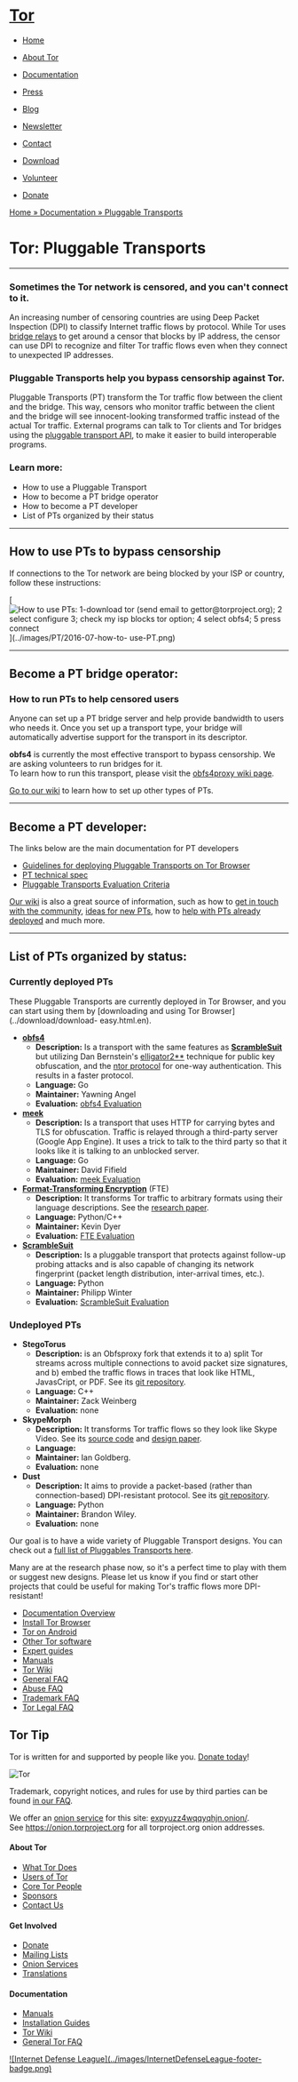 # [Tor](../index.html.en)

  * [Home](../index.html.en)
  * [About Tor](../about/overview.html.en)
  * [Documentation](../docs/documentation.html.en)
  * [Press](../press/press.html.en)
  * [Blog](https://blog.torproject.org/blog/)
  * [Newsletter](https://newsletter.torproject.org)
  * [Contact](../about/contact.html.en)

  * [Download](../download/download-easy.html.en)
  * [Volunteer](../getinvolved/volunteer.html.en)
  * [Donate](../donate/donate-button.html.en)

[Home » ](../index.html.en) [Documentation » ](../docs/documentation.html.en)
[Pluggable Transports](../docs/pluggable-transports.html.en)

# Tor: Pluggable Transports

* * *

### Sometimes the Tor network is censored, and you can't connect to it.

  

An increasing number of censoring countries are using Deep Packet Inspection
(DPI) to classify Internet traffic flows by protocol. While Tor uses [bridge
relays](../docs/bridges.html.en) to get around a censor that blocks by IP
address, the censor can use DPI to recognize and filter Tor traffic flows even
when they connect to unexpected IP addresses.

### Pluggable Transports help you bypass censorship against Tor.

  

Pluggable Transports (PT) transform the Tor traffic flow between the client
and the bridge. This way, censors who monitor traffic between the client and
the bridge will see innocent-looking transformed traffic instead of the actual
Tor traffic. External programs can talk to Tor clients and Tor bridges using
the [pluggable transport
API](https://gitweb.torproject.org/torspec.git/tree/pt-spec.txt), to make it
easier to build interoperable programs.

### Learn more:

  

  * How to use a Pluggable Transport
  * How to become a PT bridge operator
  * How to become a PT developer
  * List of PTs organized by their status

  

* * *

## How to use PTs to bypass censorship

If connections to the Tor network are being blocked by your ISP or country,
follow these instructions:

[ ![How to use PTs: 1-download tor \(send email to gettor@torproject.org\); 2
select configure 3; check my isp blocks tor option; 4 select obfs4; 5 press
connect](../images/PT/2016-07-how-to-use-PT.png)](../images/PT/2016-07-how-to-
use-PT.png)  
  

* * *

## Become a PT bridge operator:

### How to run PTs to help censored users

  

Anyone can set up a PT bridge server and help provide bandwidth to users who
needs it. Once you set up a transport type, your bridge will automatically
advertise support for the transport in its descriptor.

**obfs4** is currently the most effective transport to bypass censorship. We
are asking volunteers to run bridges for it.  
To learn how to run this transport, please visit the [obfs4proxy wiki
page](https://trac.torproject.org/projects/tor/wiki/doc/PluggableTransports/obfs4proxy).

[Go to our
wiki](https://trac.torproject.org/projects/tor/wiki/doc/PluggableTransports#BecomeaPTbridgeoperator)
to learn how to set up other types of PTs.

* * *

## Become a PT developer:

The links below are the main documentation for PT developers

  * [Guidelines for deploying Pluggable Transports on Tor Browser](https://trac.torproject.org/projects/tor/wiki/doc/PluggableTransports/GuidelinesForDeployingPTs)
  * [PT technical spec](https://gitweb.torproject.org/torspec.git/tree/pt-spec.txt)
  * [Pluggable Transports Evaluation Criteria](https://trac.torproject.org/projects/tor/wiki/doc/PluggableTransports/PTEvaluationCriteria)

[Our
wiki](https://trac.torproject.org/projects/tor/wiki/doc/PluggableTransports)
is also a great source of information, such as how to [get in touch with the
community](https://trac.torproject.org/projects/tor/wiki/doc/PluggableTransports#Waystofollowandjointheconversation),
[ideas for new
PTs](https://trac.torproject.org/projects/tor/wiki/doc/PluggableTransports/ideas),
how to [help with PTs already
deployed](https://trac.torproject.org/projects/tor/wiki/doc/PluggableTransports/WorkListForDevsToHelpOutWith)
and much more.

* * *

## List of PTs organized by status:

### Currently deployed PTs

These Pluggable Transports are currently deployed in Tor Browser, and you can
start using them by [downloading and using Tor Browser](../download/download-
easy.html.en).

  * [**obfs4**](https://github.com/Yawning/obfs4/blob/master/doc/obfs4-spec.txt)
    * **Description:** Is a transport with the same features as [**ScrambleSuit**](http://www.cs.kau.se/philwint/scramblesuit/) but utilizing Dan Bernstein's [elligator2**](http://elligator.cr.yp.to/elligator-20130828.pdf) technique for public key obfuscation, and the [ntor protocol](https://gitweb.torproject.org/torspec.git/tree/proposals/216-ntor-handshake.txt) for one-way authentication. This results in a faster protocol.
    * **Language:** Go
    * **Maintainer:** Yawning Angel
    * **Evaluation:** [obfs4 Evaluation](https://trac.torproject.org/projects/tor/wiki/doc/PluggableTransports/Obfs4Evaluation)
  * [**meek**](https://trac.torproject.org/projects/tor/wiki/doc/meek)
    * **Description:** Is a transport that uses HTTP for carrying bytes and TLS for obfuscation. Traffic is relayed through a third-party server (Google App Engine). It uses a trick to talk to the third party so that it looks like it is talking to an unblocked server.
    * **Language:** Go
    * **Maintainer:** David Fifield
    * **Evaluation:** [meek Evaluation](https://trac.torproject.org/projects/tor/wiki/doc/PluggableTransports/MeekEvaluation)
  * [**Format-Transforming Encryption**](https://fteproxy.org/) (FTE)
    * **Description:** It transforms Tor traffic to arbitrary formats using their language descriptions. See the [research paper](https://kpdyer.com/publications/ccs2013-fte.pdf).
    * **Language:** Python/C++
    * **Maintainer:** Kevin Dyer
    * **Evaluation:** [FTE Evaluation](https://trac.torproject.org/projects/tor/wiki/doc/PluggableTransports/FteEvaluation)
  * [**ScrambleSuit**](http://www.cs.kau.se/philwint/scramblesuit/)
    * **Description:** Is a pluggable transport that protects against follow-up probing attacks and is also capable of changing its network fingerprint (packet length distribution, inter-arrival times, etc.).
    * **Language:** Python
    * **Maintainer:** Philipp Winter
    * **Evaluation:** [ ScrambleSuit Evaluation](https://trac.torproject.org/projects/tor/wiki/doc/PluggableTransports/ScrambleSuitEvaluation)

### Undeployed PTs

  

  * **StegoTorus**
    * **Description:** is an Obfsproxy fork that extends it to a) split Tor streams across multiple connections to avoid packet size signatures, and b) embed the traffic flows in traces that look like HTML, JavasCript, or PDF. See its [git repository](https://gitweb.torproject.org/stegotorus.git).
    * **Language:** C++
    * **Maintainer:** Zack Weinberg
    * **Evaluation:** none
  * **SkypeMorph**
    * **Description:** It transforms Tor traffic flows so they look like Skype Video. See its [source code](http://crysp.uwaterloo.ca/software/SkypeMorph-0.5.1.tar.gz) and [design paper](http://cacr.uwaterloo.ca/techreports/2012/cacr2012-08.pdf).
    * **Language:**
    * **Maintainer:** Ian Goldberg.
    * **Evaluation:** none
  * **Dust**
    * **Description:** It aims to provide a packet-based (rather than connection-based) DPI-resistant protocol. See its [git repository](https://github.com/blanu/Dust).
    * **Language:** Python
    * **Maintainer:** Brandon Wiley.
    * **Evaluation:** none

  
  

Our goal is to have a wide variety of Pluggable Transport designs. You can
check out a [full list of Pluggables Transports
here](https://trac.torproject.org/projects/tor/wiki/doc/PluggableTransports/list).

Many are at the research phase now, so it's a perfect time to play with them
or suggest new designs. Please let us know if you find or start other projects
that could be useful for making Tor's traffic flows more DPI-resistant!

  * [Documentation Overview](../docs/documentation.html.en)
  * [Install Tor Browser](../projects/torbrowser.html.en)
  * [Tor on Android](https://guardianproject.info/apps/orbot/)
  * [Other Tor software](../projects/projects.html.en)
  * [Expert guides](../docs/installguide.html.en)
  * [Manuals](../docs/manual.html.en)
  * [Tor Wiki](https://trac.torproject.org/projects/tor/wiki/)
  * [General FAQ](../docs/faq.html.en)
  * [Abuse FAQ](../docs/faq-abuse.html.en)
  * [Trademark FAQ](../docs/trademark-faq.html.en)
  * [Tor Legal FAQ](../eff/tor-legal-faq.html.en)

## Tor Tip

Tor is written for and supported by people like you. [Donate
today](../donate/donate.html.en)!

![Tor](../images/onion.jpg)

Trademark, copyright notices, and rules for use by third parties can be found
[in our FAQ](../docs/trademark-faq.html.en).

We offer an [onion service](https://www.torproject.org/docs/hidden-services)
for this site: [expyuzz4wqqyqhjn.onion/](http://expyuzz4wqqyqhjn.onion/).  
See <https://onion.torproject.org> for all torproject.org onion addresses.

#### About Tor

  * [What Tor Does](../about/overview.html.en)
  * [Users of Tor](../about/torusers.html.en)
  * [Core Tor People](../about/corepeople.html.en)
  * [Sponsors](../about/sponsors.html.en)
  * [Contact Us](../about/contact.html.en)

#### Get Involved

  * [Donate](../donate/donate-foot.html.en)
  * [Mailing Lists](../docs/documentation.html.en#MailingLists)
  * [Onion Services](../docs/onion-services.html.en)
  * [Translations](../getinvolved/translation.html.en)

#### Documentation

  * [Manuals](../docs/tor-manual.html.en)
  * [Installation Guides](../docs/documentation.html.en)
  * [Tor Wiki](https://trac.torproject.org/projects/tor/wiki/)
  * [General Tor FAQ](../docs/faq.html.en)

[![Internet Defense League](../images/InternetDefenseLeague-footer-
badge.png)](https://internetdefenseleague.org/)

